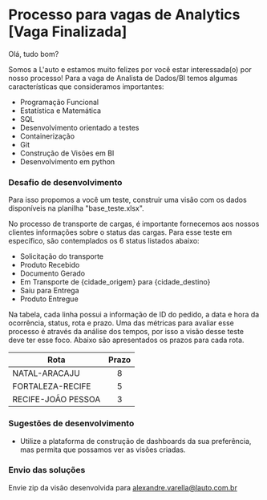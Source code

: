 # Processo para vagas de Analytics [Vaga Finalizada]

Olá, tudo bom?

Somos a L'auto e estamos muito felizes por você estar interessada(o) por nosso processo! Para a vaga de Analista de Dados/BI temos algumas características que consideramos importantes:



- Programação Funcional
- Estatística e Matemática
- SQL
- Desenvolvimento orientado a testes
- Containerização
- Git
- Construção de Visões em BI
- Desenvolvimento em python



### Desafio de desenvolvimento

Para isso propomos a você um teste, construir uma visão com os dados disponíveis na planilha "base_teste.xlsx".

No processo de transporte de cargas, é importante fornecemos aos nossos clientes informações sobre o status das cargas. Para esse teste em específico, são contemplados os 6 status listados abaixo:

- Solicitação do transporte
- Produto Recebido
- Documento Gerado
- Em Transporte de {cidade_origem} para {cidade_destino}
- Saiu para Entrega
- Produto Entregue

Na tabela, cada linha possui a informação de ID do pedido, a data e hora da ocorrência, status, rota e prazo. Uma das métricas para avaliar esse processo é através da análise dos tempos, por isso a visão desse teste deve ter esse foco. Abaixo são apresentados os prazos para cada rota.

| Rota               | Prazo         |
| ------------------ |:-------------:|
| NATAL-ARACAJU      |       8       |
| FORTALEZA-RECIFE   |       5       |
| RECIFE-JOÃO PESSOA |       3       |

### Sugestões de desenvolvimento

- Utilize a plataforma de construção de dashboards da sua preferência, mas permita que possamos ver as visões criadas.

### Envio das soluções

Envie zip da visão desenvolvida para alexandre.varella@lauto.com.br